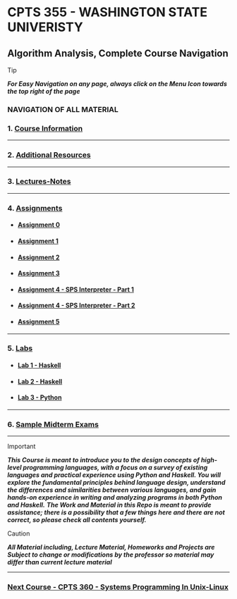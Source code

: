 # CPTS 355 - WASHINGTON STATE UNIVERISTY
## Algorithm Analysis, Complete Course Navigation

> [!TIP]
> ***For Easy Navigation on any page, always click on the Menu Icon towards the top right of the page***

### NAVIGATION OF ALL MATERIAL 

### 1. [Course Information](https://github.com/MarkShinozaki/CPTS355-ProgramLanguageDesign/tree/Course-Information)
---
### 2. [Additional Resources](https://github.com/MarkShinozaki/CPTS355-ProgramLanguageDesign/tree/Additional-Resources)
---
### 3. [Lectures-Notes](https://github.com/MarkShinozaki/CPTS355-ProgramLanguageDesign/tree/Lecture-Notes)
--- 
### 4. [Assignments](https://github.com/MarkShinozaki/CPTS355-ProgramLanguageDesign/tree/Assignments)

- #### [Assignment 0](https://github.com/MarkShinozaki/CPTS355-ProgramLanguageDesign/tree/Assignments/Assignment0)
- #### [Assignment 1](https://github.com/MarkShinozaki/CPTS355-ProgramLanguageDesign/tree/Assignments/Assignment1)
- #### [Assignment 2](https://github.com/MarkShinozaki/CPTS355-ProgramLanguageDesign/tree/Assignments/Assignment2)
- #### [Assignment 3](https://github.com/MarkShinozaki/CPTS355-ProgramLanguageDesign/tree/Assignments/Assignment3)
- #### [Assignment 4 - SPS Interpreter - Part 1](https://github.com/MarkShinozaki/CPTS355-ProgramLanguageDesign/tree/Assignments/Assignment4%20-%20SPS%20interpreter)
- #### [Assignment 4 - SPS Interpreter - Part 2](https://github.com/MarkShinozaki/CPTS355-ProgramLanguageDesign/tree/Assignments/Assignment4-%20SPS%20interpreter-p2)
- #### [Assignment 5 ](https://github.com/MarkShinozaki/CPTS355-ProgramLanguageDesign/tree/Assignments/Assignment5) 


---
### 5. [Labs](https://github.com/MarkShinozaki/CPTS355-ProgramLanguageDesign/tree/Labs)

- #### [Lab 1 - Haskell](https://github.com/MarkShinozaki/CPTS355-ProgramLanguageDesign/tree/Labs/Lab%201)
- #### [Lab 2 - Haskell](https://github.com/MarkShinozaki/CPTS355-ProgramLanguageDesign/tree/Labs/Lab%202)
- #### [Lab 3 - Python](https://github.com/MarkShinozaki/CPTS355-ProgramLanguageDesign/tree/Labs/Lab%203)
  
---
### 6. [Sample Midterm Exams](https://github.com/MarkShinozaki/CPTS355-ProgramLanguageDesign/tree/Sample-Midterm-Exams)

--- 

> [!IMPORTANT]
> ***This Course is meant to introduce you to the design concepts of high-level programming languages, with a focus on a survey of existing languages and practical experience using Python and Haskell. You will explore the fundamental principles behind language design, understand the differences and similarities between various languages, and gain hands-on experience in writing and analyzing programs in both Python and Haskell.***
> ***The Work and Material in this Repo is meant to provide assistance; there is a possibility that a few things here and there are not correct, so please check all contents yourself.***




> [!CAUTION]
> ***All Material including, Lecture Material, Homeworks and Projects are Subject to change or modifications by the professor so material may differ than current lecture material***

---

### [Next Course - CPTS 360 - Systems Programming In Unix-Linux  ](https://github.com/MarkShinozaki/CPTS360-SystemsProgrammingInUnix-Linux)
